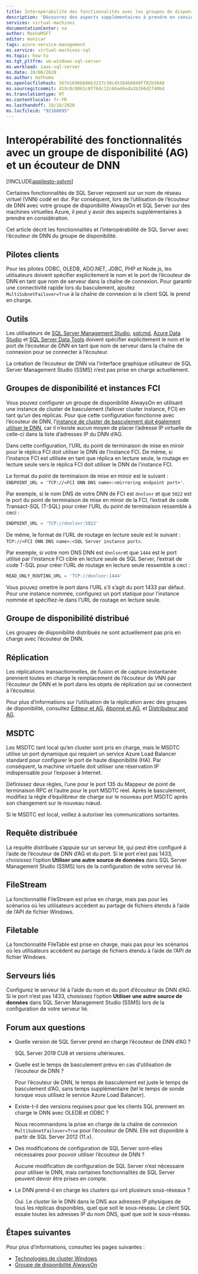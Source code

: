 ```yaml
---
title: Interopérabilité des fonctionnalités avec les groupes de disponibilité et l’écouteur de DNN
description: 'Découvrez des aspects supplémentaires à prendre en considération lors de l’utilisation de certaines fonctionnalités de SQL Server et d’un écouteur de nom de réseau distribué (distributed network name, DNN) avec un groupe de disponibilité AlwaysOn sur SQL Server sur des machines virtuelles Azure. '
services: virtual-machines
documentationCenter: na
author: MashaMSFT
editor: monicar
tags: azure-service-management
ms.service: virtual-machines-sql
ms.topic: how-to
ms.tgt_pltfrm: vm-windows-sql-server
ms.workload: iaas-sql-server
ms.date: 10/08/2020
ms.author: mathoma
ms.openlocfilehash: 567e1696bb06b3237c30c45384b8049ff82b5848
ms.sourcegitcommit: 419c8c8061c0ff6dc12c66ad6eda1b266d2f40bd
ms.translationtype: HT
ms.contentlocale: fr-FR
ms.lasthandoff: 10/18/2020
ms.locfileid: "92168695"
---
```

# <a name="feature-interoperability-with-ag-and-dnn-listener"></a>Interopérabilité des fonctionnalités avec un groupe de disponibilité (AG) et un écouteur de DNN 
[!INCLUDE[appliesto-sqlvm](../../includes/appliesto-sqlvm.md)]

Certaines fonctionnalités de SQL Server reposent sur un nom de réseau virtuel (VNN) codé en dur. Par conséquent, lors de l’utilisation de l’écouteur de DNN avec votre groupe de disponibilité AlwaysOn et SQL Server sur des machines virtuelles Azure, il peut y avoir des aspects supplémentaires à prendre en considération. 

Cet article décrit les fonctionnalités et l’interopérabilité de SQL Server avec l’écouteur de DNN du groupe de disponibilité. 


## <a name="client-drivers"></a>Pilotes clients

Pour les pilotes ODBC, OLEDB, ADO.NET, JDBC, PHP et Node.js, les utilisateurs doivent spécifier explicitement le nom et le port de l’écouteur de DNN en tant que nom de serveur dans la chaîne de connexion. Pour garantir une connectivité rapide lors du basculement, ajoutez `MultiSubnetFailover=True` à la chaîne de connexion si le client SQL le prend en charge. 

## <a name="tools"></a>Outils

Les utilisateurs de [SQL Server Management Studio](/sql/ssms/sql-server-management-studio-ssms), [sqlcmd](/sql/tools/sqlcmd-utility), [Azure Data Studio](/sql/azure-data-studio/what-is) et [SQL Server Data Tools](/sql/ssdt/sql-server-data-tools) doivent spécifier explicitement le nom et le port de l’écouteur de DNN en tant que nom de serveur dans la chaîne de connexion pour se connecter à l’écouteur. 

La création de l’écouteur de DNN via l’interface graphique utilisateur de SQL Server Management Studio (SSMS) n’est pas prise en charge actuellement. 


## <a name="availability-groups-and-fci"></a>Groupes de disponibilité et instances FCI

Vous pouvez configurer un groupe de disponibilité AlwaysOn en utilisant une instance de cluster de basculement (failover cluster instance, FCI) en tant qu’un des réplicas. Pour que cette configuration fonctionne avec l’écouteur de DNN, l’[instance de cluster de basculement doit également utiliser le DNN](failover-cluster-instance-distributed-network-name-dnn-configure.md), car il n’existe aucun moyen de placer l’adresse IP virtuelle de celle-ci dans la liste d’adresses IP du DNN d’AG. 

Dans cette configuration, l’URL du point de terminaison de mise en miroir pour le réplica FCI doit utiliser le DNN de l’instance FCI. De même, si l’instance FCI est utilisée en tant que réplica en lecture seule, le routage en lecture seule vers le réplica FCI doit utiliser le DNN de l’instance FCI. 

Le format du point de terminaison de mise en miroir est le suivant : `ENDPOINT_URL = 'TCP://<FCI DNN DNS name>:<mirroring endpoint port>'`. 

Par exemple, si le nom DNS de votre DNN de FCI est `dnnlsnr` et que `5022` est le port du point de terminaison de mise en miroir de la FCI, l’extrait de code Transact-SQL (T-SQL) pour créer l’URL du point de terminaison ressemble à ceci : 

```sql
ENDPOINT_URL = 'TCP://dnnlsnr:5022'
```

De même, le format de l’URL de routage en lecture seule est le suivant : `TCP://<FCI DNN DNS name>:<SQL Server instance port>`. 

Par exemple, si votre nom DNS DNN est `dnnlsnr`et que `1444` est le port utilisé par l’instance FCI cible en lecture seule de SQL Server, l’extrait de code T-SQL pour créer l’URL de routage en lecture seule ressemble à ceci : 

```sql
READ_ONLY_ROUTING_URL = 'TCP://dnnlsnr:1444'
```

Vous pouvez omettre le port dans l’URL s’il s’agit du port 1433 par défaut. Pour une instance nommée, configurez un port statique pour l’instance nommée et spécifiez-le dans l’URL de routage en lecture seule.  

## <a name="distributed-availability-group"></a>Groupe de disponibilité distribué

Les groupes de disponibilité distribués ne sont actuellement pas pris en charge avec l’écouteur de DNN. 

## <a name="replication"></a>Réplication

Les réplications transactionnelles, de fusion et de capture instantanée prennent toutes en charge le remplacement de l’écouteur de VNN par l’écouteur de DNN et le port dans les objets de réplication qui se connectent à l’écouteur. 

Pour plus d’informations sur l’utilisation de la réplication avec des groupes de disponibilité, consultez [Éditeur et AG](/sql/database-engine/availability-groups/windows/configure-replication-for-always-on-availability-groups-sql-server), [Abonné et AG](/sql/database-engine/availability-groups/windows/replication-subscribers-and-always-on-availability-groups-sql-server), et [Distributeur and AG](/sql/relational-databases/replication/configure-distribution-availability-group).

## <a name="msdtc"></a>MSDTC

Les MSDTC tant local qu’en cluster sont pris en charge, mais le MSDTC utilise un port dynamique qui requiert un service Azure Load Balancer standard pour configurer le port de haute disponibilité (HA). Par conséquent, la machine virtuelle doit utiliser une réservation IP indispensable pour l’exposer à Internet. 

Définissez deux règles, l’une pour le port 135 du Mappeur de point de terminaison RPC et l’autre pour le port MSDTC réel. Après le basculement, modifiez la règle d’équilibreur de charge sur le nouveau port MSDTC après son changement sur le nouveau nœud. 

Si le MSDTC est local, veillez à autoriser les communications sortantes. 

## <a name="distributed-query"></a>Requête distribuée 

La requête distribuée s’appuie sur un serveur lié, qui peut être configuré à l’aide de l’écouteur de DNN d’AG et du port. Si le port n’est pas 1433, choisissez l’option **Utiliser une autre source de données** dans SQL Server Management Studio (SSMS) lors de la configuration de votre serveur lié. 

## <a name="filestream"></a>FileStream

La fonctionnalité FileStream est prise en charge, mais pas pour les scénarios où les utilisateurs accèdent au partage de fichiers étendu à l’aide de l’API de fichier Windows. 

## <a name="filetable"></a>Filetable

La fonctionnalité FileTable est prise en charge, mais pas pour les scénarios où les utilisateurs accèdent au partage de fichiers étendu à l’aide de l’API de fichier Windows. 

## <a name="linked-servers"></a>Serveurs liés

Configurez le serveur lié à l’aide du nom et du port d’écouteur de DNN d’AG. Si le port n’est pas 1433, choisissez l’option **Utiliser une autre source de données** dans SQL Server Management Studio (SSMS) lors de la configuration de votre serveur lié. 


## <a name="frequently-asked-questions"></a>Forum aux questions


- Quelle version de SQL Server prend en charge l’écouteur de DNN d’AG ? 

   SQL Server 2019 CU8 et versions ultérieures.

- Quelle est le temps de basculement prévu en cas d’utilisation de l’écouteur de DNN ?

   Pour l’écouteur de DNN, le temps de basculement est juste le temps de basculement d’AG, sans temps supplémentaire (tel le temps de sonde lorsque vous utilisez le service Azure Load Balancer).

- Existe-t-il des versions requises pour que les clients SQL prennent en charge le DNN avec OLEDB et ODBC ?

   Nous recommandons la prise en charge de la chaîne de connexion `MultiSubnetFailover=True` pour l’écouteur de DNN. Elle est disponible à partir de SQL Server 2012 (11.x).

- Des modifications de configuration de SQL Server sont-elles nécessaires pour pouvoir utiliser l’écouteur de DNN ? 

   Aucune modification de configuration de SQL Server n’est nécessaire pour utiliser le DNN, mais certaines fonctionnalités de SQL Server peuvent devoir être prises en compte. 

- Le DNN prend-il en charge les clusters qui ont plusieurs sous-réseaux ?

   Oui. Le cluster lie le DNN dans le DNS aux adresses IP physiques de tous les réplicas disponibles, quel que soit le sous-réseau. Le client SQL essaie toutes les adresses IP du nom DNS, quel que soit le sous-réseau. 



## <a name="next-steps"></a>Étapes suivantes

Pour plus d'informations, consultez les pages suivantes : 

- [Technologies de cluster Windows](/windows-server/failover-clustering/failover-clustering-overview)   
- [Groupe de disponibilité AlwaysOn](/sql/database-engine/availability-groups/windows/overview-of-always-on-availability-groups-sql-server)

